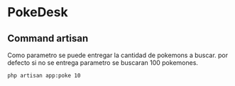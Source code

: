 # PokeDesk

## Command artisan

Como parametro se puede entregar la cantidad de pokemons a buscar.
por defecto si no se entrega parametro se buscaran 100 pokemones.

```
php artisan app:poke 10
```

